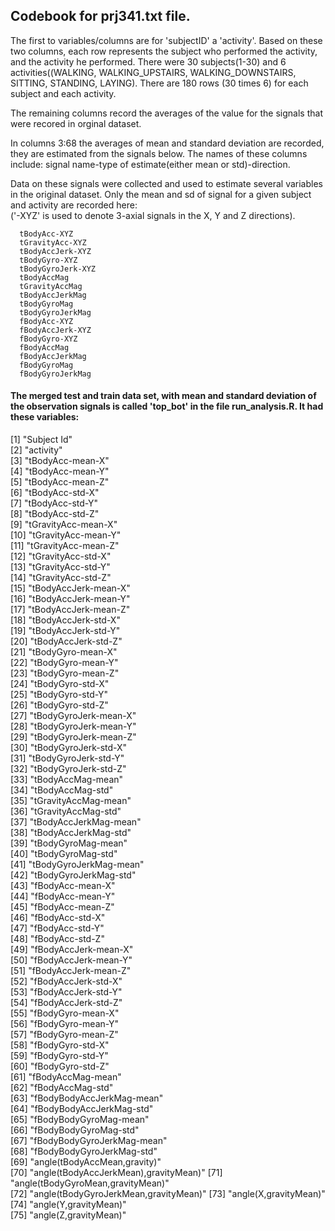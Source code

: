 ## Codebook for prj341.txt file.

The first to variables/columns are for 'subjectID' a 'activity'.  Based on these two columns, each row represents the subject who performed the activity, and the activity he performed.  There were 30 subjects(1-30) and 6 activities((WALKING, WALKING_UPSTAIRS, WALKING_DOWNSTAIRS, SITTING, STANDING, LAYING).  There are 180 rows (30 times 6) for each subject and each activity.

The remaining columns record the averages of the value for the signals that were recored in orginal dataset.

In columns 3:68 the averages of mean and standard deviation are recorded, they are estimated from the signals below. The names of these columns include: signal name-type of estimate(either mean or std)-direction.

Data on these signals were collected and used to estimate several variables in the original dataset.  Only the mean and sd of signal for a given subject and activity are recorded here:  
('-XYZ' is used to denote 3-axial signals in the X, Y and Z directions).

      tBodyAcc-XYZ
      tGravityAcc-XYZ
      tBodyAccJerk-XYZ
      tBodyGyro-XYZ
      tBodyGyroJerk-XYZ
      tBodyAccMag
      tGravityAccMag
      tBodyAccJerkMag
      tBodyGyroMag
      tBodyGyroJerkMag
      fBodyAcc-XYZ
      fBodyAccJerk-XYZ
      fBodyGyro-XYZ
      fBodyAccMag
      fBodyAccJerkMag
      fBodyGyroMag
      fBodyGyroJerkMag

#### The merged test and train data set, with mean and standard deviation of the observation signals is called 'top_bot' in the file run_analysis.R.  It had these variables:
 [1] "Subject Id"                          
 [2] "activity"                            
 [3] "tBodyAcc-mean-X"                     
 [4] "tBodyAcc-mean-Y"                     
 [5] "tBodyAcc-mean-Z"                     
 [6] "tBodyAcc-std-X"                      
 [7] "tBodyAcc-std-Y"                      
 [8] "tBodyAcc-std-Z"                      
 [9] "tGravityAcc-mean-X"                  
[10] "tGravityAcc-mean-Y"                  
[11] "tGravityAcc-mean-Z"                  
[12] "tGravityAcc-std-X"                   
[13] "tGravityAcc-std-Y"                   
[14] "tGravityAcc-std-Z"                   
[15] "tBodyAccJerk-mean-X"                 
[16] "tBodyAccJerk-mean-Y"                 
[17] "tBodyAccJerk-mean-Z"                 
[18] "tBodyAccJerk-std-X"                  
[19] "tBodyAccJerk-std-Y"                  
[20] "tBodyAccJerk-std-Z"                  
[21] "tBodyGyro-mean-X"                    
[22] "tBodyGyro-mean-Y"                    
[23] "tBodyGyro-mean-Z"                    
[24] "tBodyGyro-std-X"                     
[25] "tBodyGyro-std-Y"                     
[26] "tBodyGyro-std-Z"                     
[27] "tBodyGyroJerk-mean-X"                
[28] "tBodyGyroJerk-mean-Y"                
[29] "tBodyGyroJerk-mean-Z"                
[30] "tBodyGyroJerk-std-X"                 
[31] "tBodyGyroJerk-std-Y"                 
[32] "tBodyGyroJerk-std-Z"                 
[33] "tBodyAccMag-mean"                    
[34] "tBodyAccMag-std"                     
[35] "tGravityAccMag-mean"                 
[36] "tGravityAccMag-std"                  
[37] "tBodyAccJerkMag-mean"                
[38] "tBodyAccJerkMag-std"                 
[39] "tBodyGyroMag-mean"                   
[40] "tBodyGyroMag-std"                    
[41] "tBodyGyroJerkMag-mean"               
[42] "tBodyGyroJerkMag-std"                
[43] "fBodyAcc-mean-X"                     
[44] "fBodyAcc-mean-Y"                     
[45] "fBodyAcc-mean-Z"                     
[46] "fBodyAcc-std-X"                      
[47] "fBodyAcc-std-Y"                      
[48] "fBodyAcc-std-Z"                      
[49] "fBodyAccJerk-mean-X"                 
[50] "fBodyAccJerk-mean-Y"                 
[51] "fBodyAccJerk-mean-Z"                 
[52] "fBodyAccJerk-std-X"                  
[53] "fBodyAccJerk-std-Y"                  
[54] "fBodyAccJerk-std-Z"                  
[55] "fBodyGyro-mean-X"                    
[56] "fBodyGyro-mean-Y"                    
[57] "fBodyGyro-mean-Z"                    
[58] "fBodyGyro-std-X"                     
[59] "fBodyGyro-std-Y"                     
[60] "fBodyGyro-std-Z"                     
[61] "fBodyAccMag-mean"                    
[62] "fBodyAccMag-std"                     
[63] "fBodyBodyAccJerkMag-mean"            
[64] "fBodyBodyAccJerkMag-std"             
[65] "fBodyBodyGyroMag-mean"               
[66] "fBodyBodyGyroMag-std"                
[67] "fBodyBodyGyroJerkMag-mean"           
[68] "fBodyBodyGyroJerkMag-std"            
[69] "angle(tBodyAccMean,gravity)"         
[70] "angle(tBodyAccJerkMean),gravityMean)"
[71] "angle(tBodyGyroMean,gravityMean)"    
[72] "angle(tBodyGyroJerkMean,gravityMean)"
[73] "angle(X,gravityMean)"                
[74] "angle(Y,gravityMean)"                
[75] "angle(Z,gravityMean)" 
